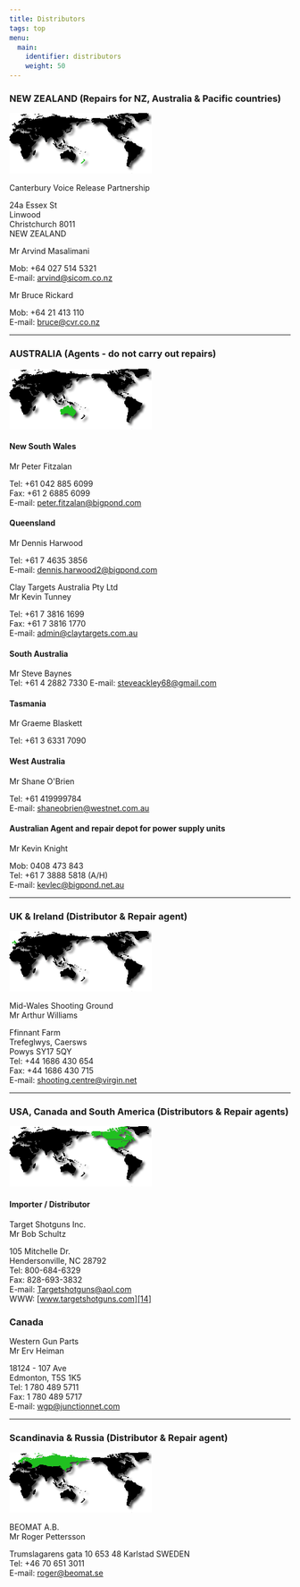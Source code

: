 ```yaml
---
title: Distributors
tags: top
menu: 
  main:
    identifier: distributors
    weight: 50
---
```


###  NEW ZEALAND (Repairs for NZ, Australia & Pacific countries)

  
![NZ Map][1]

Canterbury Voice Release Partnership  

24a Essex St  
Linwood  
Christchurch 8011  
NEW ZEALAND  

Mr Arvind Masalimani  

Mob: +64 027 514 5321  
E-mail: [arvind@sicom.co.nz][2]


Mr Bruce Rickard

Mob: +64 21 413 110  
E-mail: [bruce@cvr.co.nz][3] 
  
---  

### AUSTRALIA (Agents - do not carry out repairs)

  
![Australia Map][4]

#### New South Wales

  
Mr Peter Fitzalan

Tel: +61 042 885 6099  
Fax: +61 2 6885 6099  
E-mail: [peter.fitzalan@bigpond.com][5]

#### Queensland

  
Mr Dennis Harwood

Tel: +61 7 4635 3856  
E-mail: [dennis.harwood2@bigpond.com][6]

Clay Targets Australia Pty Ltd  
Mr Kevin Tunney

Tel: +61 7 3816 1699  
Fax: +61 7 3816 1770  
E-mail: [admin@claytargets.com.au][7]

#### South Australia

  
Mr Steve Baynes  
Tel: +61 4 2882 7330
E-mail: [steveackley68@gmail.com][18]

#### Tasmania

  
Mr Graeme Blaskett

Tel: +61 3 6331 7090  

#### West Australia

  
Mr Shane O'Brien  
  
Tel: +61 419999784  
E-mail: [shaneobrien@westnet.com.au][8]

#### Australian Agent and repair depot for power supply units

  
Mr Kevin Knight

Mob: 0408 473 843  
Tel: +61 7 3888 5818 (A/H)  
E-mail: [kevlec@bigpond.net.au][9]

---  

### UK & Ireland (Distributor & Repair agent)

  
![UK Ireland Map][10]

Mid-Wales Shooting Ground  
Mr Arthur Williams

Ffinnant Farm  
Trefeglwys, Caersws  
Powys SY17 5QY  
Tel: +44 1686 430 654  
Fax: +44 1686 430 715  
E-mail: [shooting.centre@virgin.net][11]

---  

### USA, Canada and South America (Distributors & Repair agents)

  
![USA Map][12]


#### Importer / Distributor

  
Target Shotguns Inc.  
Mr Bob Schultz

105 Mitchelle Dr.  
Hendersonville, NC 28792  
Tel: 800-684-6329  
Fax: 828-693-3832  
E-mail: [Targetshotguns@aol.com][13]  
WWW: [www.targetshotguns.com][14]


### Canada

  
Western Gun Parts  
Mr Erv Heiman

18124 - 107 Ave  
Edmonton, T5S 1K5  
Tel: 1 780 489 5711  
Fax: 1 780 489 5717  
E-mail: [wgp@junctionnet.com][15]  
  
---  

### Scandinavia & Russia (Distributor & Repair agent)

  
![Russia Map][16]

BEOMAT A.B.  
Mr Roger Pettersson

Trumslagarens gata 10
653 48 Karlstad
SWEDEN  
Tel: +46 70 651 3011  
E-mail: [roger@beomat.se][17]


[1]: images/map_nz.gif
[2]: mailto:arvind@sicom.co.nz
[3]: mailto:bruce@cvr.co.nz
[4]: images/map_australia.gif
[5]: mailto:peter.fitzalan@bigpond.com
[6]: mailto:dennis.harwood2@bigpond.com
[7]: mailto:admin@claytargets.com.au
[8]: mailto:shaneobrien@westnet.com.au
[9]: mailto:kevlec@bigpond.net.au
[10]: images/map_uk_ireland.gif
[11]: mailto:shooting.centre@virgin.net
[12]: images/map_usa_canada.gif
[13]: mailto:Targetshotguns@aol.com
[14]: http://www.targetshotguns.com
[15]: mailto:wgp@junctionnet.com
[16]: images/map_russia.gif
[17]: mailto:roger@beomat.se
[18]: mailto:steveackley68@gmail.com
